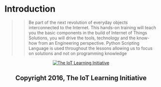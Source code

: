 Introduction
==

>> Be part of the next revolution of everyday objects interconnected to the Internet. This hands-on training will teach you the basic components in the build of Internet of Things Solutions, you will drive the tools, technology and the know-how from an Engineering perspective. Python Scripting Language is used throughout the lessons allowing us to focus on solutions and not on programming knowledge

<center><a href="http://creativecommons.org/licenses/by-sa/3.0/">
  <img src="http://mirrors.creativecommons.org/presskit/logos/cc.logo.large.png" alt="The IoT Learning Initiative">
</a></center>

<center><h2>Copyright 2016, The IoT Learning Initiative</h2></center>

